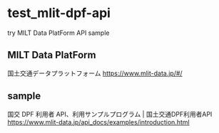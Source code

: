 # test_mlit-dpf-api
try MILT Data PlatForm API sample

## MILT Data PlatForm
国土交通データプラットフォーム
https://www.mlit-data.jp/#/

## sample
国交 DPF 利用者 API、利用サンプルプログラム | 国土交通DPF利用者API
https://www.mlit-data.jp/api_docs/examples/introduction.html
